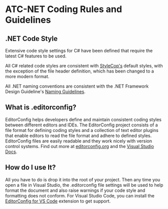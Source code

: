 # ATC-NET Coding Rules and Guidelines

## .NET Code Style

Extensive code style settings for C# have been defined that require the latest C# features to be used.

All C# related code styles are consistent with [StyleCop's](https://github.com/DotNetAnalyzers/StyleCopAnalyzers) default styles, with the exception of the file header definition, which has been changed to a more modern format.

All .NET naming conventions are consistent with the .NET Framework Design Guideline's [Naming Guidelines](https://docs.microsoft.com/en-us/dotnet/standard/design-guidelines/naming-guidelines).

## What is .editorconfig?

EditorConfig helps developers define and maintain consistent coding styles between different editors and IDEs. The EditorConfig project consists of a file format for defining coding styles and a collection of text editor plugins that enable editors to read the file format and adhere to defined styles. EditorConfig files are easily readable and they work nicely with version control systems. Find out more at [editorconfig.org](http://editorconfig.org/) and the [Visual Studio Docs](https://docs.microsoft.com/en-us/visualstudio/ide/editorconfig-code-style-settings-reference).

## How do I use It?

All you have to do is drop it into the root of your project. Then any time you open a file in Visual Studio, the .editorconfig file settings will be used to help format the document and also raise warnings if your code style and formatting does not conform. For Visual Studio Code, you can install the [EditorConfig for VS Code](https://marketplace.visualstudio.com/items?itemName=EditorConfig.EditorConfig) extension to get support.